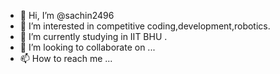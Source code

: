 - 👋 Hi, I’m @sachin2496
- 👀 I’m interested in competitive coding,development,robotics.
- 🌱 I’m currently studying in IIT BHU . 
- 💞️ I’m looking to collaborate on ...
- 📫 How to reach me ...

<!---
sachin2496/sachin2496 is a ✨ special ✨ repository because its `README.md` (this file) appears on your GitHub profile.
You can click the Preview link to take a look at your changes.
--->
